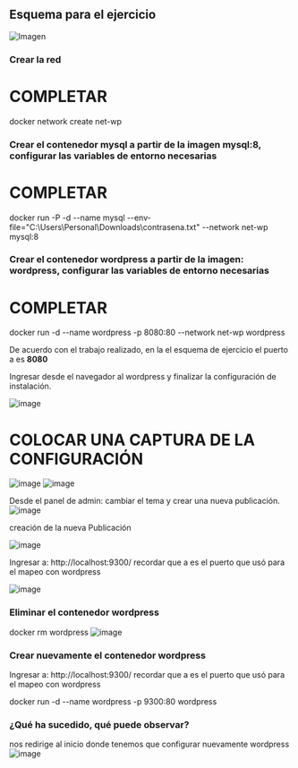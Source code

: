 ## Esquema para el ejercicio
![Imagen](imagenes/esnquema-ejercicio5.PNG)

### Crear la red
# COMPLETAR

docker network create net-wp

### Crear el contenedor mysql a partir de la imagen mysql:8, configurar las variables de entorno necesarias
# COMPLETAR
docker run -P -d --name mysql --env-file="C:\Users\Personal\Downloads\contrasena.txt" --network net-wp mysql:8
### Crear el contenedor wordpress a partir de la imagen: wordpress, configurar las variables de entorno necesarias
# COMPLETAR
docker run -d --name wordpress -p 8080:80 --network net-wp wordpress

De acuerdo con el trabajo realizado, en la el esquema de ejercicio el puerto a es **8080**

Ingresar desde el navegador al wordpress y finalizar la configuración de instalación.

![image](https://github.com/jossC11/2024A-ISWD633-GR1/assets/94476123/8509792b-4e3b-41c8-a7eb-d1ba8322909c)



# COLOCAR UNA CAPTURA DE LA CONFIGURACIÓN
![image](https://github.com/jossC11/2024A-ISWD633-GR1/assets/94476123/03b51fe3-052d-47d1-97d2-80c44c1179e0)
![image](https://github.com/jossC11/2024A-ISWD633-GR1/assets/94476123/2262f55e-f25b-4a80-8ba8-1203c79edc90)


Desde el panel de admin: cambiar el tema y crear una nueva publicación.
![image](https://github.com/jossC11/2024A-ISWD633-GR1/assets/94476123/07af2715-4455-4015-87f4-22f8f7fd867c)

creación de  la nueva Publicación 

![image](https://github.com/jossC11/2024A-ISWD633-GR1/assets/94476123/36ce6180-0826-4bad-8fcc-1b6a0d09061f)


Ingresar a: http://localhost:9300/ 
recordar que a es el puerto que usó para el mapeo con wordpress

![image](https://github.com/jossC11/2024A-ISWD633-GR1/assets/94476123/760a7139-15ad-439c-81e9-929af85327bd)


### Eliminar el contenedor wordpress
docker rm wordpress
![image](https://github.com/jossC11/2024A-ISWD633-GR1/assets/94476123/67463e10-a0a3-48dc-9ded-d8dc2642523d)


### Crear nuevamente el contenedor wordpress
Ingresar a: http://localhost:9300/ 
recordar que a es el puerto que usó para el mapeo con wordpress

docker run -d --name wordpress -p 9300:80 wordpress

### ¿Qué ha sucedido, qué puede observar?
nos redirige al inicio donde tenemos que configurar nuevamente wordpress
![image](https://github.com/jossC11/2024A-ISWD633-GR1/assets/94476123/b8910c49-c04e-4052-aaeb-077a1e4a06ca)







